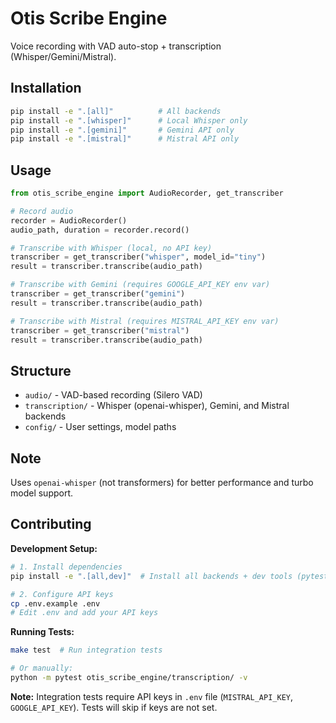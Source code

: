 # Otis Scribe Engine

Voice recording with VAD auto-stop + transcription (Whisper/Gemini/Mistral).

## Installation

```bash
pip install -e ".[all]"          # All backends
pip install -e ".[whisper]"      # Local Whisper only
pip install -e ".[gemini]"       # Gemini API only
pip install -e ".[mistral]"      # Mistral API only
```

## Usage

```python
from otis_scribe_engine import AudioRecorder, get_transcriber

# Record audio
recorder = AudioRecorder()
audio_path, duration = recorder.record()

# Transcribe with Whisper (local, no API key)
transcriber = get_transcriber("whisper", model_id="tiny")
result = transcriber.transcribe(audio_path)

# Transcribe with Gemini (requires GOOGLE_API_KEY env var)
transcriber = get_transcriber("gemini")
result = transcriber.transcribe(audio_path)

# Transcribe with Mistral (requires MISTRAL_API_KEY env var)
transcriber = get_transcriber("mistral")
result = transcriber.transcribe(audio_path)
```

## Structure

- `audio/` - VAD-based recording (Silero VAD)
- `transcription/` - Whisper (openai-whisper), Gemini, and Mistral backends
- `config/` - User settings, model paths

## Note

Uses `openai-whisper` (not transformers) for better performance and turbo model support.

## Contributing

**Development Setup:**
```bash
# 1. Install dependencies
pip install -e ".[all,dev]"  # Install all backends + dev tools (pytest)

# 2. Configure API keys
cp .env.example .env
# Edit .env and add your API keys
```

**Running Tests:**
```bash
make test  # Run integration tests

# Or manually:
python -m pytest otis_scribe_engine/transcription/ -v
```

**Note:** Integration tests require API keys in `.env` file (`MISTRAL_API_KEY`, `GOOGLE_API_KEY`). Tests will skip if keys are not set.
